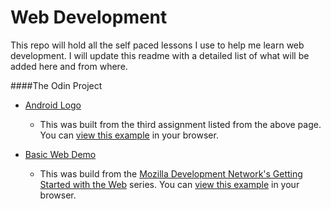 Web Development
===============

This repo will hold all the self paced lessons I use to help me learn
web development. I will update this readme with a detailed list of what
will be added here and from where.

####The Odin Project
- [Android Logo][android-logo]
	- This was built from the third assignment listed from the above page.  You can [view this example][android-lesson-link] in your browser.

- [Basic Web Demo][bwd-lesson-link]
	- This was build from the [Mozilla Development Network's Getting Started with the Web][mdn-start] series. You can [view this example][bwd] in your browser.


[//]: # (REFERENCE LINKS)

[android-logo]: <https://htmlpreview.github.io/?https://github.com/nxion/learning/blob/master/the-odin-project/android-logo/index.html>
[android-lesson-link]:  <http://www.theodinproject.com/web-development-101/html-and-css-basics>
[bwd]: <https://htmlpreview.github.io/?https://github.com/nxion/learning/blob/master/the-odin-project/basic-web-demo/index.html>
[bwd-lesson-link]: <http://www.theodinproject.com/web-development-101/introduction-to-the-front-end>
[mdn-start]:<https://developer.mozilla.org/en-US/Learn/Getting_started_with_the_web>
